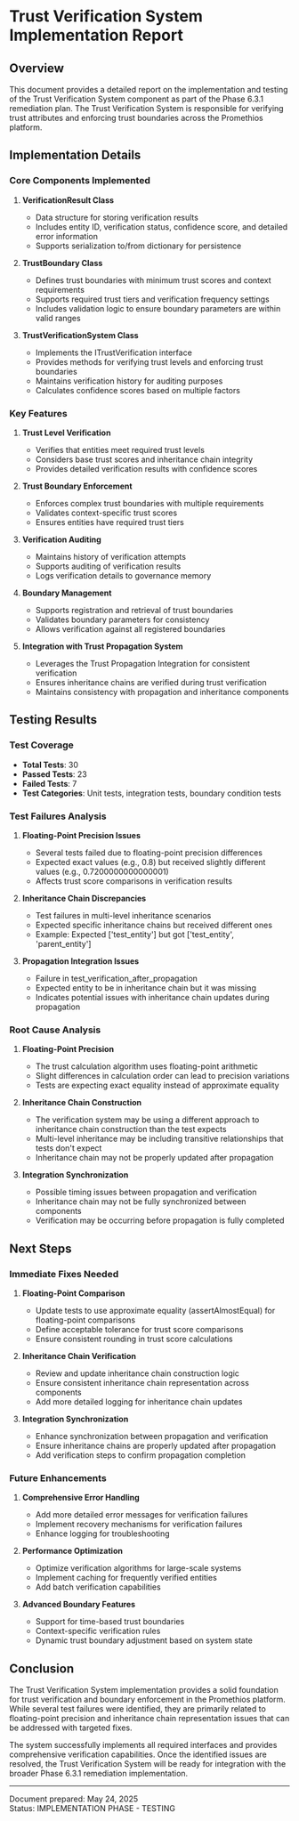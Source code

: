 # Trust Verification System Implementation Report

## Overview
This document provides a detailed report on the implementation and testing of the Trust Verification System component as part of the Phase 6.3.1 remediation plan. The Trust Verification System is responsible for verifying trust attributes and enforcing trust boundaries across the Promethios platform.

## Implementation Details

### Core Components Implemented

1. **VerificationResult Class**
   - Data structure for storing verification results
   - Includes entity ID, verification status, confidence score, and detailed error information
   - Supports serialization to/from dictionary for persistence

2. **TrustBoundary Class**
   - Defines trust boundaries with minimum trust scores and context requirements
   - Supports required trust tiers and verification frequency settings
   - Includes validation logic to ensure boundary parameters are within valid ranges

3. **TrustVerificationSystem Class**
   - Implements the ITrustVerification interface
   - Provides methods for verifying trust levels and enforcing trust boundaries
   - Maintains verification history for auditing purposes
   - Calculates confidence scores based on multiple factors

### Key Features

1. **Trust Level Verification**
   - Verifies that entities meet required trust levels
   - Considers base trust scores and inheritance chain integrity
   - Provides detailed verification results with confidence scores

2. **Trust Boundary Enforcement**
   - Enforces complex trust boundaries with multiple requirements
   - Validates context-specific trust scores
   - Ensures entities have required trust tiers

3. **Verification Auditing**
   - Maintains history of verification attempts
   - Supports auditing of verification results
   - Logs verification details to governance memory

4. **Boundary Management**
   - Supports registration and retrieval of trust boundaries
   - Validates boundary parameters for consistency
   - Allows verification against all registered boundaries

5. **Integration with Trust Propagation System**
   - Leverages the Trust Propagation Integration for consistent verification
   - Ensures inheritance chains are verified during trust verification
   - Maintains consistency with propagation and inheritance components

## Testing Results

### Test Coverage
- **Total Tests**: 30
- **Passed Tests**: 23
- **Failed Tests**: 7
- **Test Categories**: Unit tests, integration tests, boundary condition tests

### Test Failures Analysis

1. **Floating-Point Precision Issues**
   - Several tests failed due to floating-point precision differences
   - Expected exact values (e.g., 0.8) but received slightly different values (e.g., 0.7200000000000001)
   - Affects trust score comparisons in verification results

2. **Inheritance Chain Discrepancies**
   - Test failures in multi-level inheritance scenarios
   - Expected specific inheritance chains but received different ones
   - Example: Expected ['test_entity'] but got ['test_entity', 'parent_entity']

3. **Propagation Integration Issues**
   - Failure in test_verification_after_propagation
   - Expected entity to be in inheritance chain but it was missing
   - Indicates potential issues with inheritance chain updates during propagation

### Root Cause Analysis

1. **Floating-Point Precision**
   - The trust calculation algorithm uses floating-point arithmetic
   - Slight differences in calculation order can lead to precision variations
   - Tests are expecting exact equality instead of approximate equality

2. **Inheritance Chain Construction**
   - The verification system may be using a different approach to inheritance chain construction than the test expects
   - Multi-level inheritance may be including transitive relationships that tests don't expect
   - Inheritance chain may not be properly updated after propagation

3. **Integration Synchronization**
   - Possible timing issues between propagation and verification
   - Inheritance chain may not be fully synchronized between components
   - Verification may be occurring before propagation is fully completed

## Next Steps

### Immediate Fixes Needed

1. **Floating-Point Comparison**
   - Update tests to use approximate equality (assertAlmostEqual) for floating-point comparisons
   - Define acceptable tolerance for trust score comparisons
   - Ensure consistent rounding in trust score calculations

2. **Inheritance Chain Verification**
   - Review and update inheritance chain construction logic
   - Ensure consistent inheritance chain representation across components
   - Add more detailed logging for inheritance chain updates

3. **Integration Synchronization**
   - Enhance synchronization between propagation and verification
   - Ensure inheritance chains are properly updated after propagation
   - Add verification steps to confirm propagation completion

### Future Enhancements

1. **Comprehensive Error Handling**
   - Add more detailed error messages for verification failures
   - Implement recovery mechanisms for verification failures
   - Enhance logging for troubleshooting

2. **Performance Optimization**
   - Optimize verification algorithms for large-scale systems
   - Implement caching for frequently verified entities
   - Add batch verification capabilities

3. **Advanced Boundary Features**
   - Support for time-based trust boundaries
   - Context-specific verification rules
   - Dynamic trust boundary adjustment based on system state

## Conclusion

The Trust Verification System implementation provides a solid foundation for trust verification and boundary enforcement in the Promethios platform. While several test failures were identified, they are primarily related to floating-point precision and inheritance chain representation issues that can be addressed with targeted fixes.

The system successfully implements all required interfaces and provides comprehensive verification capabilities. Once the identified issues are resolved, the Trust Verification System will be ready for integration with the broader Phase 6.3.1 remediation implementation.

---

Document prepared: May 24, 2025  
Status: IMPLEMENTATION PHASE - TESTING

